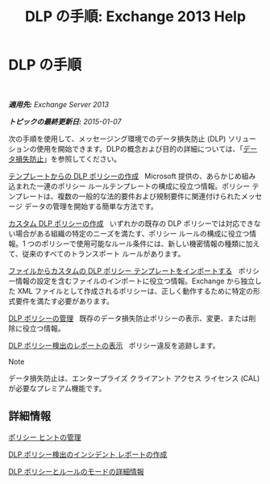 ﻿---
title: 'DLP の手順: Exchange 2013 Help'
TOCTitle: DLP の手順
ms:assetid: e2f575aa-552e-4dcc-8d7b-1ffd697d67df
ms:mtpsurl: https://technet.microsoft.com/ja-jp/library/JJ657736(v=EXCHG.150)
ms:contentKeyID: 49896528
ms.date: 04/24/2018
mtps_version: v=EXCHG.150
ms.translationtype: HT
---

# DLP の手順

 

_**適用先:** Exchange Server 2013_

_**トピックの最終更新日:** 2015-01-07_

次の手順を使用して、メッセージング環境でのデータ損失防止 (DLP) ソリューションの使用を開始できます。DLPの概念および目的の詳細については、「[データ損失防止](technical-overview-of-dlp-data-loss-prevention-in-exchange.md)」を参照してください。

[テンプレートからの DLP ポリシーの作成](how-to-new-dlp-data-loss-prevention-policy-template.md)   Microsoft 提供の、あらかじめ組み込まれた一連のポリシー ルールテンプレートの構成に役立つ情報。ポリシー テンプレートは、複数の一般的な法的要件および規制要件に関連付けられたメッセージ データの管理を開始する簡単な方法です。

[カスタム DLP ポリシーの作成](create-a-custom-dlp-policy-exchange-2013-help.md)   いずれかの既存の DLP ポリシーでは対応できない場合がある組織の特定のニーズを満たす、ポリシー ルールの構成に役立つ情報。1 つのポリシーで使用可能なルール条件には、新しい機密情報の種類に加えて、従来のすべてのトランスポート ルールがあります。

[ファイルからカスタムの DLP ポリシー テンプレートをインポートする](import-a-custom-dlp-policy-template-from-a-file-exchange-2013-help.md)   ポリシー情報の設定を含むファイルのインポートに役立つ情報。Exchange から独立した XML ファイルとして作成されるポリシーは、正しく動作するために特定の形式要件を満たす必要があります。

[DLP ポリシーの管理](manage-dlp-policies-exchange-2013-help.md)   既存のデータ損失防止ポリシーの表示、変更、または削除に役立つ情報。

[DLP ポリシー検出のレポートの表示](view-dlp-policy-detection-reports-exchange-2013-help.md)   ポリシー違反を追跡します。


> [!NOTE]
> データ損失防止は、エンタープライズ クライアント アクセス ライセンス (CAL) が必要なプレミアム機能です。



## 詳細情報

[ポリシー ヒントの管理](how-to-configure-and-manage-policy-tips-a-dlp-feature-exchange.md)

[DLP ポリシー検出のインシデント レポートの作成](create-incident-reports-for-dlp-policy-detections-exchange-2013-help.md)

[DLP ポリシーとルールのモードの詳細情報](https://technet.microsoft.com/ja-jp/library/jj156481\(v=exchg.150\))

